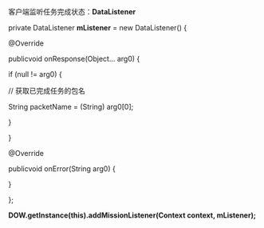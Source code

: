 客户端监听任务完成状态：**DataListener**

private DataListener **mListener** = new DataListener\(\) {

@Override

publicvoid onResponse\(Object... arg0\) {

if \(null != arg0\) {

// 获取已完成任务的包名

String packetName = \(String\) arg0\[0\];

}

}

@Override

publicvoid onError\(String arg0\) {

}

};

**DOW.getInstance\(this\).addMissionListener\(Context context, mListener\);**

